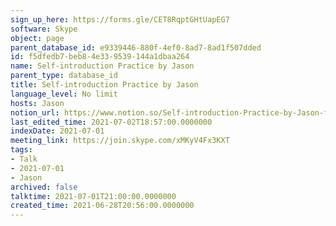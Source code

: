 ```yaml
---
sign_up_here: https://forms.gle/CET8RqptGHtUapEG7
software: Skype
object: page
parent_database_id: e9339446-880f-4ef0-8ad7-8ad1f507dded
id: f5dfedb7-beb8-4e33-9539-144a1dbaa264
name: Self-introduction Practice by Jason
parent_type: database_id
title: Self-introduction Practice by Jason
language_level: No limit
hosts: Jason
notion_url: https://www.notion.so/Self-introduction-Practice-by-Jason-f5dfedb7beb84e339539144a1dbaa264
last_edited_time: 2021-07-02T18:57:00.0000000
indexDate: 2021-07-01
meeting_link: https://join.skype.com/xMKyV4Fx3KXT
tags:
- Talk
- 2021-07-01
- Jason
archived: false
talktime: 2021-07-01T21:00:00.0000000
created_time: 2021-06-28T20:56:00.0000000
---
```







